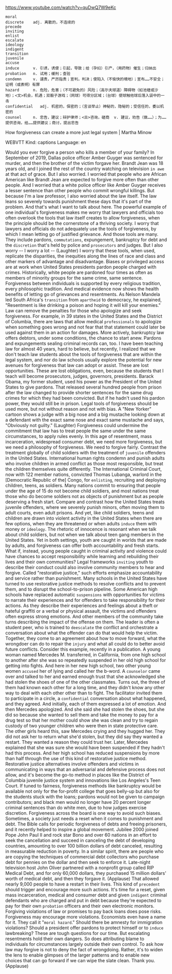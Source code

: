 https://www.youtube.com/watch?v=quDwQ7W9eKc

```
moral  
discrete    adj. 离散的，不连续的
precede    
inviting  
enlist  
escalate  
ideology  
indigent  
transition      
juvenile    
accuse            
induce      v. 引诱，诱使；引起，导致；给（孕妇）引产，（用药物）催生；归纳出
probation   n. 试用；缓刑；查验  
condemn     v. 谴责，严厉指责；宣判，判决；使陷入（不愉快的境地）；宣布……不安全；证明（或表明）有罪    
hazard      n. 危险，危害；（不可避免的）风险；（高尔夫球道）障碍物（如池塘或沙地）；<文>机会，机遇；双骰子游戏；（网球）可得分区域；（台球）使球触他球后落入袋中的一击
confidential   adj. 机密的，保密的；（言谈举止）神秘的，隐秘的；受信任的，委以机密的  
counsel     n. 忠告，建议；辩护律师；<古>咨询，磋商  v. 建议，劝告（做……）；为……提供咨询，给……提供建议；商讨，提出忠告    
```

How forgiveness can create a more just legal system | Martha Minow

WEBVTT Kind: captions Language: en 

Would you ever forgive a person who kills a member of your family? In September of 2019, Dallas police officer Amber Guyger was sentenced for murder, and then the brother of the victim forgave her. Brandt Jean was 18 years old, and I joined the rest of the country watching on television `in awe` at that act of grace. But I also worried. I worried that people who are African American like Brandt Jean are expected to forgive more often than other people. And I worried that a white police officer like Amber Guyger receives a lesser sentence than other people who commit wrongful killings. But because I'm a law professor, I also worried about the law itself. The law leans so severely towards punishment these days that it's part of the problem. And that's what I want to talk about here. The powerful example of one individual's forgiveness makes me worry that lawyers and officials too often overlook the tools that law itself creates to allow forgiveness, when the principle should be the cornerstone of a thriving society. I worry that lawyers and officials do not adequately use the tools of forgiveness, by which I mean letting go of justified grievance. And those tools are many. They include pardons, `commutations`, expungement, bankruptcy for debt and the `discretion` that's held by police and `prosecutors` and judges. But I also worry -- I worry a lot -- (Laughter) I worry that these tools, when used, replicate the disparities, the inequities along the lines of race and class and other markers of advantage and disadvantage. Biases or privileged access are at work when United States presidents pardon people charged with crimes. Historically, white people are pardoned four times as often as members of minority groups for the same crime, same sentence. Forgiveness between individuals is supported by every religious tradition, every philosophic tradition. And medical evidence now shows the health benefits of letting go of grievances and resentments. As Nelson Mandela led South Africa's `transition` from `apartheid` to democracy, he explained, "Resentment is like drinking a poison and hoping it will kill your enemies." Law can remove the penalties for those who apologize and seek forgiveness. For example, in 39 states in the United States and the District of Columbia, there are laws that allow medical `professionals` to apologize when something goes wrong and not fear that that statement could later be used against them in an action for damages. More actively, bankruptcy law offers debtors, under some conditions, the chance to start anew. Pardons and expungements sealing criminal records can, too. I have been teaching law for almost 40 years, hard to believe, but recently, I realized that we don't teach law students about the tools of forgiveness that are within the legal system, and nor do law schools usually explore the potential for new avenues for forgiveness that law can adopt or assist. These are lost opportunities. These are lost obligations, even, because the students that I teach will become prosecutors, judges, governors, presidents. Barack Obama, my former student, used his power as the President of the United States to give pardons. That released several hundred people from prison after the law changed to provide shorter sentences for the same drug crimes for which they had been convicted. But if he hadn't used his pardon power, they would still be in prison. Legal tools of forgiveness should be used more, but not without reason and not with bias. A "New Yorker" cartoon shows a judge with a big nose and a big mustache looking down at a defendant with the exact same nose and exact same mustache and says, "Obviously not guilty." (Laughter) Forgiveness could undermine the commitment that law has to treat people the same under the same circumstances, to apply rules evenly. In this age of resentment, mass incarceration, widespread consumer debt, we need more forgiveness, but we need a philosophy of forgiveness. We need to forgive fairly. Contrast the treatment globally of child soldiers with the treatment of `juvenile` offenders in the United States. International human rights condemn and punish adults who involve children in armed conflict as those most responsible, but treat the children themselves quite differently. The International Criminal Court, now with 122 member nations, convicted Thomas Lubanga, warlord in the [Democratic Republic of the] Congo, for `enlisting`, recruiting and deploying children, teens, as soldiers. Many nations commit to ensuring that people under the age of 15 do not become child soldiers, and most nations treat those who do become soldiers not as objects of punishment but as people deserving a fresh start. Compare and contrast how the United States treats juvenile offenders, where we severely punish minors, often moving them to adult courts, even adult prisons. And yet, like child soldiers, teens and children are drawn into violent activity in the United States when there are few options, when they are threatened or when adults `induce` them with money or `ideology`. The rhetoric of innocence is resonant when we talk about child soldiers, but not when we talk about teen gang members in the United States. Yet in both settings, youth are caught in worlds that are made by adults, and forgiveness can offer both accountability and fresh starts. What if, instead, young people caught in criminal activity and violence could have chances to accept responsibility while learning and rebuilding their lives and their own communities? Legal frameworks `inviting` youth to describe their conduct could also involve community members to hear and forgive. Called "restorative justice," such efforts emphasize accountability and service rather than punishment. Many schools in the United States have turned to use restorative justice methods to resolve conflicts and to prevent them, and to disrupt the school-to-prison pipeline. Some American high schools have replaced automatic `suspensions` with opportunities for victims to narrate their experiences and for offenders to take responsibility for their actions. As they describe their experiences and feelings about a theft or hateful graffiti or a verbal or physical assault, the victims and offenders often express strong emotions. And other members of the community take turns describing the impact of the offense on them. The leader is often a student peer, who is trained to `deescalate` the conflict and orchestrate a conversation about what the offender can do that would help the victim. Together, they come to an agreement about how to move forward, what the wrongdoer can do to repair the `injury` and what all could do to better avoid future conflicts. Consider this example, recently in a publication. A young woman named Mercedes M. transferred, in California, from one high school to another after she was so repeatedly suspended in her old high school for getting into fights. And here in her new high school, two other young women `accused` her of lying and called her the b-word. A `counselor` came over and talked to her and earned enough trust that she acknowledged she had stolen the shoes of one of the other classmates. Turns out, the three of them had known each other for a long time, and they didn't know any other way to deal with each other other than to fight. The facilitator invited them to participate in a circle, a `confidential` conversation about what happened, and they agreed. And initially, each of them expressed a lot of emotion. And then Mercedes apologized. And she said she had stolen the shoes, but she did so because she wanted to sell them and take the money to pay for a drug test so that her mother could show she was clean and try to regain custody of two younger children who were then in state protective care. The other girls heard this, saw Mercedes crying and they hugged her. They did not ask her to return what she'd stolen, but they did say they wanted a restart. They wanted a reason they could trust her. Later, Mercedes explained that she was sure she would have been suspended if they hadn't had this process. And her high school has reduced suspensions by more than half through the use of this kind of restorative justice method. Restorative justice alternatives involve offenders and victims in communicating in ways that an adversarial and defensive process does not allow, and it's become the go-to method in places like the District of Columbia juvenile justice system and innovations like Los Angeles's Teen Court. If tuned to fairness, forgiveness methods like bankruptcy would be available not only for the for-profit college that goes belly-up but also for the students stuck with the loans; pardons would not be given to campaign contributors; and black men would no longer have 20 percent longer criminal sentences than do white men, due to how judges exercise discretion. Forgiveness across the board is one way to avoid such biases. Sometimes, a society just needs a reset when it comes to punishment and debt. The Bible calls for periodic forgiveness of debts and freeing prisoners, and it recently helped to inspire a global movement. Jubilee 2000 joined Pope John Paul II and rock star Bono and over 60 nations in an effort to seek the cancellation and succeed in canceling the debt of developing countries, amounting to over 100 billion dollars of debt canceled, resulting in measurable reduction in poverty. In a similar spirit, there are people who are copying the techniques of commercial debt collectors who purchase debt for pennies on the dollar and then seek to enforce it. Late-night television host John Oliver partnered with a nonprofit group called RIP Medical Debt, and for only 60,000 dollars, they purchased 15 million dollars' worth of medical debt, and then they forgave it. (Applause) That allowed nearly 9,000 people to have a restart in their lives. This kind of `precedent` should trigger and encourage more such actions. It's time for a reset, given mass incarceration, medical and consumer debt and given `indigent` criminal defendants who are charged and put in debt because they're expected to pay for their own `probation` officers and their own electronic monitors. Forgiving violations of law or promises to pay back loans does pose risks. Forgiveness may encourage more violations. Economists even have a name for it. They call it "`moral hazard`." Should there be amnesty for immigration violations? Should a president offer pardons to protect himself or to `induce` lawbreaking? These are tough questions for our time. But escalating resentments hold their own dangers. So does attributing blame to individuals for circumstances largely outside their own control. To ask how law may forgive is not to deny the fact of wrongdoing. Rather, it's to widen the lens to enable glimpses of the larger patterns and to enable new choices that can go forward if we can wipe the slate clean. Thank you. (Applause) 